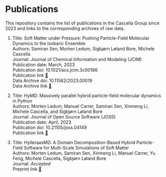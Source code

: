 # Publications
This repository contains the list of publications in the Cascella Group since 2023 and links to the corresponding archives of raw data.  
1. Title: Soft Matter under Pressure: Pushing Particle-Field Molecular Dynamics to the Isobaric Ensemble  
   Authors: Samiran Sen, Morten Ledum, Sigbjørn Løland Bore, Michele Cascella  
   Journal: Journal of Chemical Information and Modeling (JCIM)  
   Publication date: March, 2023  
   Publication doi: 10.1021/acs.jcim.3c00186  
   Publication link [🔗](https://doi.org/10.1021/acs.jcim.3c00186)  
   Data Archive doi: 10.11582/2023.00019  
   Data Archive link [🔗](https://doi.org/10.11582/2023.00019)  
   
2. Title: HyMD: Massively parallel hybrid particle-field molecular dynamics in Python  
   Authors: Morten Ledum, Manuel Carrer, Samiran Sen, Xinmeng Li, Michele Cascella, and Sigbjørn Løland Bore  
   Journal: Journal of Open Source Software (JOSS)  
   Publication date: April, 2023  
   Publication doi: 10.21105/joss.04149  
   Publication link [🔗](https://doi.org/10.21105/joss.04149)   
   
3. Title: HylleraasMD: A Domain Decomposition-Based Hybrid Particle-Field Software for Multi-Scale Simulations of Soft Matter  
   Authors: Morten Ledum, Samiran Sen, Xinmeng Li, Manuel Carrer, Yu Feng, Michele Cascella, Sigbjørn Løland Bore  
   Journal: _Accepted_  
   Preprint link [🔗](https://doi.org/10.26434/chemrxiv-2021-796ql)
   
